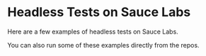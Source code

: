 # Headless Tests on Sauce Labs

Here are a few examples of headless tests on Sauce Labs.

You can also run some of these examples directly from the repos.

<CodeSwitcher :languages="{js:'JavaScript',py:'Python', java:'Java'}">
<template v-slot:js>

<<<@/demo-js/headless-examples/test/headless-chrome-test.js

</template>

<template v-slot:py>

<<<@/demo-python/headless-examples/test_demo.py

</template>

<template v-slot:java>

<<<@/demo-java/headless/src/test/java/SampleHeadlessSauceTest.java

</template>

<template v-slot:cs>

<<<@/demo-csharp/SauceExamples/SeleniumNunit/SimpleExamples/SimpleHeadlessTest.cs

</template>

</CodeSwitcher>